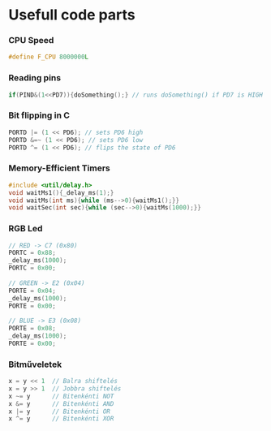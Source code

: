 # Usefull code parts

### CPU Speed
```C
#define F_CPU 8000000L
```

### Reading pins
```C
if(PIND&(1<<PD7)){doSomething();} // runs doSomething() if PD7 is HIGH
```

### Bit flipping in C
```c
PORTD |= (1 << PD6); // sets PD6 high
PORTD &=~ (1 << PD6); // sets PD6 low
PORTD ^= (1 << PD6); // flips the state of PD6
```

### Memory-Efficient Timers
```C
#include <util/delay.h>
void waitMs1(){_delay_ms(1);}
void waitMs(int ms){while (ms-->0){waitMs1();}}
void waitSec(int sec){while (sec-->0){waitMs(1000);}}
```


### RGB Led
```C
// RED -> C7 (0x80)
PORTC = 0x88;
_delay_ms(1000);
PORTC = 0x00;
	
// GREEN -> E2 (0x04)
PORTE = 0x04;
_delay_ms(1000);
PORTE = 0x00;
	
// BLUE -> E3 (0x08)
PORTE = 0x08;
_delay_ms(1000);
PORTE = 0x00;
```

### Bitműveletek
```C
x = y << 1	// Balra shiftelés
x = y >> 1	// Jobbra shiftelés
x ~= y		// Bitenkénti NOT
x &= y		// Bitenkénti AND
x |= y		// Bitenkénti OR
x ^= y		// Bitenkénti XOR
```
